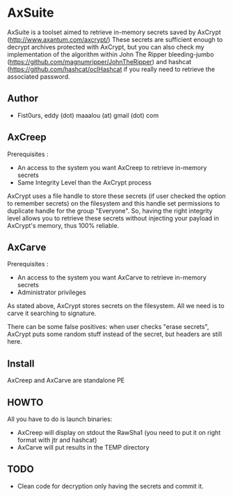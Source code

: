 AxSuite
=======

AxSuite is a toolset aimed to retrieve in-memory secrets saved by AxCrypt (http://www.axantum.com/axcrypt/)
These secrets are sufficient enough to decrypt archives protected with AxCrypt, but you can also check
my implementation of the algorithm within John The Ripper bleeding-jumbo (https://github.com/magnumripper/JohnTheRipper)
and hashcat (https://github.com/hashcat/oclHashcat if you really need to retrieve the associated password.


Author
------
- Fist0urs, eddy (dot) maaalou (at) gmail (dot) com


AxCreep
-------
Prerequisites :
- An access to the system you want AxCreep to retrieve in-memory secrets
- Same Integrity Level than the AxCrypt process

AxCrypt uses a file handle to store these secrets (if user checked the option to remember secrets) 
on the filesystem and this handle set permissions to duplicate handle for the group "Everyone".
So, having the right integrity level allows you to retrieve these secrets without injecting
your payload in AxCrypt's memory, thus 100% reliable.


AxCarve
-------
Prerequisites :
- An access to the system you want AxCarve to retrieve in-memory secrets
- Administrator privileges

As stated above, AxCrypt stores secrets on the filesystem. All we need
is to carve it searching to signature.

There can be some false positives: when user checks "erase secrets", AxCrypt
puts some random stuff instead of the secret, but headers are still here.


Install
-------
AxCreep and AxCarve are standalone PE


HOWTO
-----
All you have to do is launch binaries:
- AxCreep will display on stdout the RawSha1 (you need to put it on right format with jtr and hashcat)
- AxCarve will put results in the TEMP directory

TODO
----
- Clean code for decryption only having the secrets and commit it.